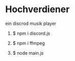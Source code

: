 # Hochverdiener

ein discrod musik player

1. $ npm i discord.js

2. $ npm i ffmpeg

3. $ node main.js
